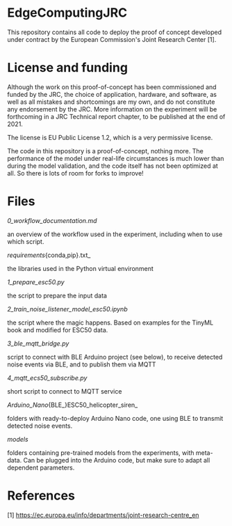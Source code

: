 # EdgeComputingJRC

This repository contains all code to deploy the proof of concept developed under contract by the European Commission's Joint Research Center [1]. 


# License and funding

Although the work on this proof-of-concept has been commissioned and funded by the JRC, the choice of application, hardware, and software, as well as all mistakes and shortcomings are my own, and do not constitute any endorsement by the JRC. More information on the experiment will be forthcoming in a JRC Technical report chapter, to be published at the end of 2021. 

The license is EU Public License 1.2, which is a very permissive license. 

The code in this repository is a proof-of-concept, nothing more. The performance of the model under real-life circumstances is much lower than during the model validation, and the code itself has not been optimized at all. So there is lots of room for forks to improve!


# Files

_0_workflow_documentation.md_

an overview of the workflow used in the experiment, including when to use which script. 


_requirements_{conda,pip}.txt_

the libraries used in the Python virtual environment


_1_prepare_esc50.py_

the script to prepare the input data


_2_train_noise_listener_model_esc50.ipynb_

the script where the magic happens. Based on examples for the TinyML book and modified for ESC50 data. 


_3_ble_mqtt_bridge.py_

script to connect with BLE Arduino project (see below), to receive detected noise events via BLE, and to publish them via MQTT


_4_mqtt_ecs50_subscribe.py_

short script to connect to MQTT service


_Arduino_Nano_{BLE_}ESC50_helicopter_siren_ 

folders with ready-to-deploy Arduino Nano code, one using BLE to transmit detected noise events. 


_models_

folders containing pre-trained models from the experiments, with meta-data. Can be plugged into the Arduino code, but make sure to adapt all dependent parameters. 


# References
[1] https://ec.europa.eu/info/departments/joint-research-centre_en
